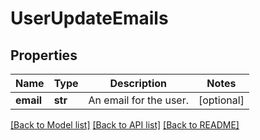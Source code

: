 # UserUpdateEmails

## Properties
Name | Type | Description | Notes
------------ | ------------- | ------------- | -------------
**email** | **str** | An email for the user. | [optional] 

[[Back to Model list]](../README.md#documentation-for-models) [[Back to API list]](../README.md#documentation-for-api-endpoints) [[Back to README]](../README.md)

